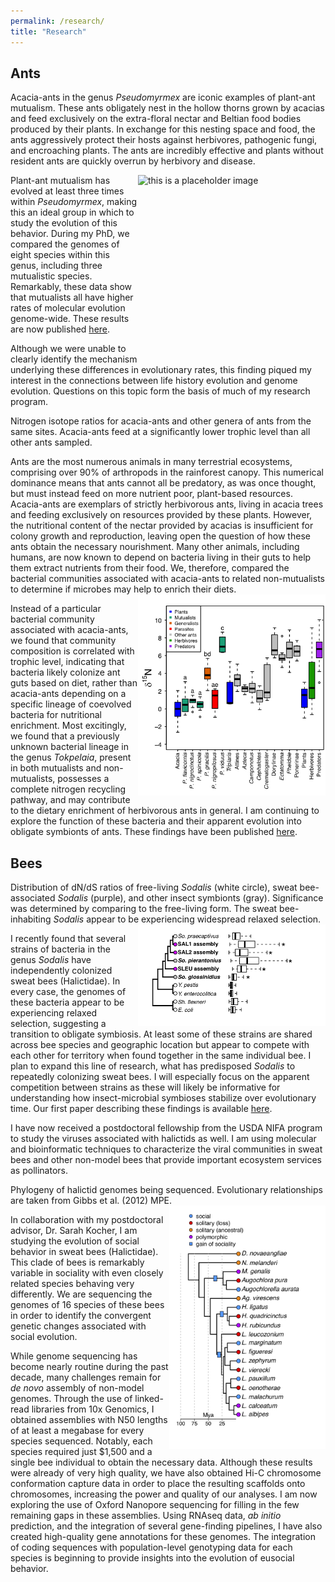 ```yaml
---
permalink: /research/
title: "Research"
---
```


## Ants
Acacia-ants in the genus *Pseudomyrmex* are iconic examples of plant-ant mutualism. These ants obligately nest in the hollow thorns grown by acacias and feed exclusively on the extra-floral nectar and Beltian food bodies produced by their plants. In exchange for this nesting space and food, the ants aggressively protect their hosts against herbivores, pathogenic fungi, and encroaching plants. The ants are incredibly effective and plants without resident ants are quickly overrun by herbivory and disease.

<img src="/assets/images/pseudo_time_tree_legend-400x400.png" alt="this is a placeholder image" width = "300" height = "300" align = "right">

Plant-ant mutualism has evolved at least three times within *Pseudomyrmex*, making this an ideal group in which to study the evolution of this behavior. During my PhD, we compared the genomes of eight species within this genus, including three mutualistic species. Remarkably, these data show that mutualists all have higher rates of molecular evolution genome-wide. These results are now published [here](http://www.nature.com/articles/ncomms12679).

Although we were unable to clearly identify the mechanism underlying these differences in evolutionary rates, this finding piqued my interest in the connections between life history evolution and genome evolution. Questions on this topic form the basis of much of my research program.

Nitrogen isotope ratios for acacia-ants and other genera of ants from the same sites. Acacia-ants feed at a significantly lower trophic level than all other ants sampled.

Ants are the most numerous animals in many terrestrial ecosystems, comprising over 90% of arthropods in the rainforest canopy. This numerical dominance means that ants cannot all be predatory, as was once thought, but must instead feed on more nutrient poor, plant-based resources. Acacia-ants are exemplars of strictly herbivorous ants, living in acacia trees and feeding exclusively on resources provided by these plants. However, the nutritional content of the nectar provided by acacias is insufficient for colony growth and reproduction, leaving open the question of how these ants obtain the necessary nourishment. Many other animals, including humans, are now known to depend on bacteria living in their guts to help them extract nutrients from their food. We, therefore, compared the bacterial communities associated with acacia-ants to related non-mutualists to determine if microbes may help to enrich their diets.
<img src="/assets/images/iso.png" alt="this is a placeholder image" width = "300" height = "322" align = "right">

Instead of a particular bacterial community associated with acacia-ants, we found that community composition is correlated with trophic level, indicating that bacteria likely colonize ant guts based on diet, rather than acacia-ants depending on a specific lineage of coevolved bacteria for nutritional enrichment. Most excitingly, we found that a previously unknown bacterial lineage in the genus *Tokpelaia*, present in both mutualists and non-mutualists, possesses a complete nitrogen recycling pathway, and may contribute to the dietary enrichment of herbivorous ants in general. I am continuing to explore the function of these bacteria and their apparent evolution into obligate symbionts of ants. These findings have been published [here](https://onlinelibrary.wiley.com/doi/abs/10.1111/mec.14834).

## Bees

Distribution of dN/dS ratios of free-living *Sodalis* (white circle), sweat bee-associated *Sodalis* (purple), and other insect symbionts (gray). Significance was determined by comparing to the free-living form. The sweat bee-inhabiting *Sodalis* appear to be experiencing widespread relaxed selection.
<img src="/assets/images/sod_phy.png" alt="this is a placeholder image" width = "300" height = "163" align = "right">

I recently found that several strains of bacteria in the genus *Sodalis* have independently colonized sweat bees (Halictidae). In every case, the genomes of these bacteria appear to be experiencing relaxed selection, suggesting a transition to obligate symbiosis. At least some of these strains are shared across bee species and geographic location but appear to compete with each other for territory when found together in the same individual bee. I plan to expand this line of research, what has predisposed *Sodalis* to repeatedly colonizing sweat bees. I will especially focus on the apparent competition between strains as these will likely be informative for understanding how insect-microbial symbioses stabilize over evolutionary time. Our first paper describing these findings is available [here](http://rsos.royalsocietypublishing.org/content/5/7/180369).

I have now received a postdoctoral fellowship from the USDA NIFA program to study the viruses associated with halictids as well. I am using molecular and bioinformatic techniques to characterize the viral communities in sweat bees and other non-model bees that provide important ecosystem services as pollinators.

Phylogeny of halictid genomes being sequenced. Evolutionary relationships are taken from Gibbs et al. (2012) MPE.
<img src="/assets/images/figure_phylo_3origins.png" alt="this is a placeholder image" width = "250" height = "389" align = "right">

In collaboration with my postdoctoral advisor, Dr. Sarah Kocher, I am studying the evolution of social behavior in sweat bees (Halictidae). This clade of bees is remarkably variable in sociality with even closely related species behaving very differently. We are sequencing the genomes of 16 species of these bees in order to identify the convergent genetic changes associated with social evolution.

While genome sequencing has become nearly routine during the past decade, many challenges remain for <em>de novo</em> assembly of non-model genomes. Through the use of linked-read libraries from 10x Genomics, I obtained assemblies with N50 lengths of at least a megabase for every species sequenced. Notably, each species required just $1,500 and a single bee individual to obtain the necessary data. Although these results were already of very high quality, we have also obtained Hi-C chromosome conformation capture data in order to place the resulting scaffolds onto chromosomes, increasing the power and quality of our analyses. I am now exploring the use of Oxford Nanopore sequencing for filling in the few remaining gaps in these assemblies. Using RNAseq data, *ab initio* prediction, and the integration of several gene-finding pipelines, I have also created high-quality gene annotations for these genomes. The integration of coding sequences with population-level genotyping data for each species is beginning to provide insights into the evolution of eusocial behavior.
